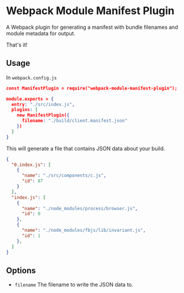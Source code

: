 # Webpack Module Manifest Plugin

A Webpack plugin for generating a manifest with bundle filenames and module metadata for output.

That's it!

## Usage

In `webpack.config.js`

```json
const ManifestPlugin = require("webpack-module-manifest-plugin");

module.exports = {
  entry: "./src/index.js",
  plugins: [
    new ManifestPlugin({
      filename: "./build/client.manifest.json"
    })
  ]
}
```

This will generate a file that contains JSON data about your build.

```json
{
  "0.index.js": [
    {
      "name": "./src/components/c.js",
      "id": 87
    }
  ],
  "index.js": [
    {
      "name": "./node_modules/process/browser.js",
      "id": 0
    },
    {
      "name": "./node_modules/fbjs/lib/invariant.js",
      "id": 1
    },
  ]
}
```

## Options

* `filename` The filename to write the JSON data to.

